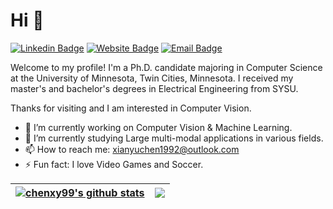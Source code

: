 # Hi 👋
[![Linkedin Badge](https://img.shields.io/badge/-XianyuChen-blue?style=flat&logo=Linkedin&logoColor=white&link=https://www.linkedin.com/in/xianyu-chen-a27354163/)](https://www.linkedin.com/in/xianyu-chen-a27354163/)
[![Website Badge](https://img.shields.io/badge/-XianyuChen-47CCCC?style=flat&logo=Google-Chrome&logoColor=white&link=https://https://chenxy99.github.io//)](https://https://chenxy99.github.io//)
[![Email Badge](https://img.shields.io/badge/-XianyuChen-c14438?style=flat&logo=Gmail&logoColor=white&link=mailto:xianyuchen1992@outlook.com)](mailto:xianyuchen1992@outlook.com) 

Welcome to my profile! I'm a Ph.D. candidate majoring in Computer Science at the University of Minnesota, Twin Cities, Minnesota. I received my master's and bachelor's degrees in Electrical Engineering from SYSU.

Thanks for visiting and I am interested in Computer Vision.

- 🔭 I’m currently working on Computer Vision & Machine Learning.
- 🌱 I’m currently studying Large multi-modal applications in various fields. 
- 📫 How to reach me: xianyuchen1992@outlook.com
- ⚡ Fun fact: I love Video Games and Soccer.
<!--
**HUANGLIZI/HUANGLIZI** is a ✨ _special_ ✨ repository because its `README.md` (this file) appears on your GitHub profile.

Here are some ideas to get you started:

- 🔭 I’m currently working on ...
- 🌱 I’m currently learning ...
- 👯 I’m looking to collaborate on ...
- 🤔 I’m looking for help with ...
- 💬 Ask me about ...
- 📫 How to reach me: ...
- 😄 Pronouns: ...
- ⚡ Fun fact: ...
-->

| <a href="https://github.com/chenxy99/github-readme-stats"><img align="center" src="https://github-readme-stats.vercel.app/api?username=chenxy99&show_icons=true&include_all_commits=true&theme=buefy&hide_border=true&hide_rank=true" alt="chenxy99's github stats" /></a> | <a href="https://github.com/chenxy99/github-readme-stats"><img align="center" src="https://github-readme-stats.vercel.app/api/top-langs/?username=chenxy99&layout=compact&theme=buefy&hide_border=true" /></a> |
| ------------- | ------------- |
